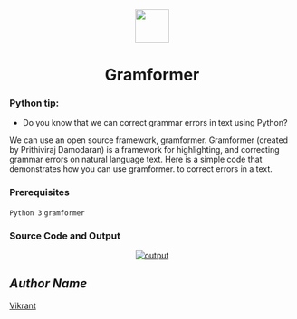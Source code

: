 <div align="center">
  <img height="60" src="https://user-images.githubusercontent.com/85709371/156916372-d8c1bbdd-5fe9-40d1-a250-5a1d4d454832.png">
</div>

<h1 align="center">Gramformer</h1>

### Python tip:
- Do you know that we can correct grammar errors in text using Python?

We can use an open source framework, gramformer. Gramformer (created by Prithiviraj Damodaran) is a framework for highlighting, and correcting grammar errors on natural language text.
Here is a simple code that demonstrates how you can use gramformer. to correct errors in a text.

### Prerequisites
`Python 3`
`gramformer`

### Source Code and Output
<p align="center">
  <a href="Output/gramformer.png"><img src="![carbon](https://user-images.githubusercontent.com/85709371/162176095-1e4cc520-cc39-4157-9761-d1240bb075fd.png)" alt="output"></a>
</p>

## *Author Name*
[Vikrant](https://github.com/vikrant-v28)
